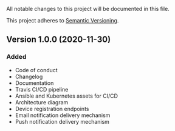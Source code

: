 All notable changes to this project will be documented in this file.

This project adheres to [Semantic Versioning](https://semver.org/spec/v2.0.0.html).

## Version 1.0.0 (2020-11-30)

### Added

- Code of conduct
- Changelog
- Documentation
- Travis CI/CD pipeline
- Ansible and Kubernetes assets for CI/CD
- Architecture diagram
- Device registration endpoints
- Email notification delivery mechanism
- Push notification delivery mechanism
